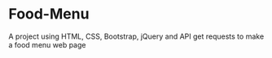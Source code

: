 # Food-Menu
A project using HTML, CSS, Bootstrap, jQuery and API get requests to make a food menu web page 
